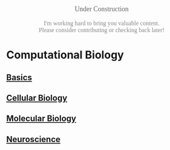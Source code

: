 <div align="center">
  <p style="font-family: 'Georgia', serif; font-size: 18px; color: #666;">
    🚧 Under Construction 🚧
  </p>
  <p style="font-family: 'Georgia', serif; font-size: 16px; color: #888;">
    I'm working hard to bring you valuable content.<br>
    Please consider contributing or checking back later!
  </p>
</div>

# Computational Biology

## [Basics](Biology_basics.md)

## [Cellular Biology](Cellular_biology.md)

## [Molecular Biology](Molecular_biology.md)

## [Neuroscience](Neuroscience.md)